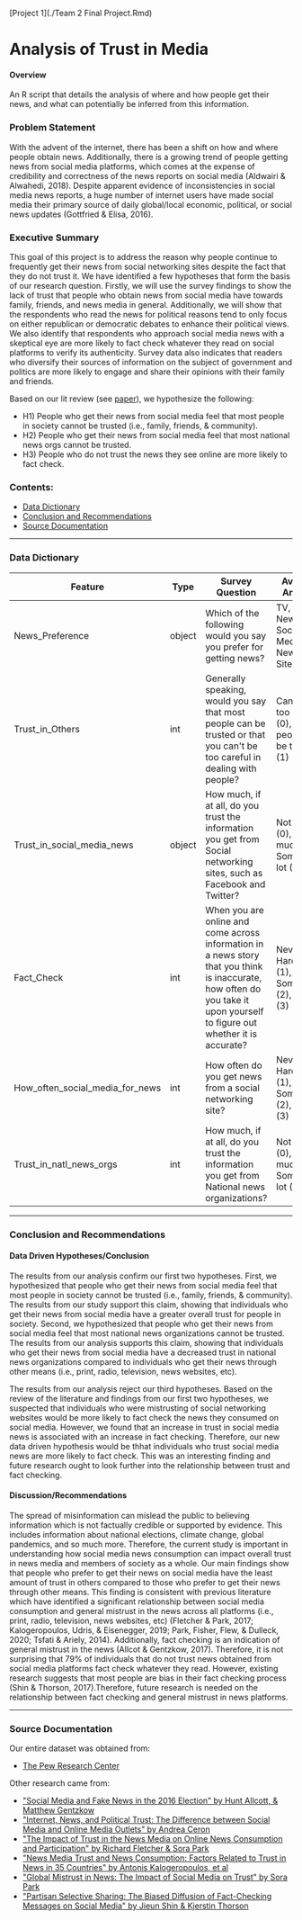 [Project 1](./Team 2 Final Project.Rmd)

#  Analysis of Trust in Media


#### Overview

An R script that details the analysis of where and how people get their news, and what can potentially be inferred from this information.

### Problem Statement


With the advent of the internet, there has been a shift on how and where people obtain news. Additionally, there is a growing trend of people getting news from social media platforms, which comes at the expense of credibility and correctness of the news reports on social media (Aldwairi & Alwahedi, 2018). Despite apparent evidence of inconsistencies in social media news reports, a huge number of internet users have made social media their primary source of daily global/local economic, political, or social news updates (Gottfried & Elisa, 2016).



### Executive Summary

This goal of this project is to address the reason why people continue to frequently get their news from social networking sites despite the fact that they do not trust it. We have identified a few hypotheses that form the basis of our research question. Firstly, we will use the survey findings to show the lack of trust that people who obtain news from social media have towards family, friends, and news media in general. Additionally, we will show that the respondents who read the news for political reasons tend to only focus on either republican or democratic debates to enhance their political views. We also identify that respondents who approach social media news with a skeptical eye are more likely to fact check whatever they read on social platforms to verify its authenticity. Survey data also indicates that readers who diversify their sources of information on the subject of government and politics are more likely to engage and share their opinions with their family and friends.

Based on our lit review (see [paper](./Team-2-Final-Project.pdf)), we hypothesize the following:

- H1) People who get their news from social media feel that most people in society cannot be trusted (i.e., family, friends, & community).
- H2) People who get their news from social media feel that most national news orgs cannot be trusted.
- H3) People who do not trust the news they see online are more likely to fact check.


### Contents:
- [Data Dictionary](#Data-Dictionary)
- [Conclusion and Recommendations](#Conclusion-and-Recommendations)
- [Source Documentation](#Source-Documentation)


---

### Data Dictionary

|Feature|Type|Survey Question|Available Answers
|---|---|---|---|
|News_Preference|object|Which of the following would you say you prefer for getting news?|TV, Radio, Newspaper, Social Media, News Site/App|
|Trust_in_Others|int|Generally speaking, would you say that most people can be trusted or that you can't be too careful in dealing with people?|Can't be too careful (0), Most people can be trusted (1)|
|Trust_in_social_media_news|object|How much, if at all, do you trust the information you get from Social networking sites, such as Facebook and Twitter?|Not at all (0), Not too much (1), Some (2), A lot (3)|
|Fact_Check|int|When you are online and come across information in a news story that you think is inaccurate, how often do you take it upon yourself to figure out whether it is accurate?|Never (0), Hardly ever (1), Sometimes (2), Often (3)|
|How_often_social_media_for_news|int|How often do you get news from a social networking site?|Never (0), Hardly ever (1), Sometimes (2), Often (3)|
|Trust_in_natl_news_orgs|int|How much, if at all, do you trust the information you get from National news organizations?|Not at all (0), Not too much (1), Some (2), A lot (3)|



---


### Conclusion and Recommendations

#### Data Driven Hypotheses/Conclusion

The results from our analysis confirm our first two hypotheses. First, we hypothesized that people who get their news from social media feel that most people in society cannot be trusted (i.e., family, friends, & community). The results from our study support this claim, showing that individuals who get their news from social media have a greater overall trust for people in society. Second, we hypothesized that people who get their news from social media feel that most national news organizations cannot be trusted. The results from our analysis supports this claim, showing that individuals who get their news from social media have a decreased trust in national news organizations compared to individuals who get their news through other means (i.e., print, radio, television, news websites, etc).

The results from our analysis reject our third hypotheses. Based on the review of the literature and findings from our first two hypotheses, we suspected that individuals who were mistrusting of social networking websites would be more likely to fact check the news they consumed on social media. However, we found that an increase in trust in social media news is associated with an increase in fact checking. Therefore, our new data driven hypothesis would be thhat individuals who trust social media news are more likely to fact check. This was an interesting finding and future research ought to look further into the relationship between trust and fact checking.


#### Discussion/Recommendations

The spread of misinformation can mislead the public to believing information which is not factually credible or supported by evidence. This includes information about national elections, climate change, global pandemics, and so much more. Therefore, the current study is important in understanding how social media news consumption can impact overall trust in news media and members of society as a whole. Our main findings show that people who prefer to get their news on social media have the least amount of trust in others compared to those who prefer to get their news through other means. This finding is consistent with previous literature which have identified a significant relationship between social media consumption and general mistrust in the news across all platforms (i.e., print, radio, television, news websites, etc) (Fletcher & Park, 2017; Kalogeropoulos, Udris, & Eisenegger, 2019; Park, Fisher, Flew, & Dulleck, 2020; Tsfati & Ariely, 2014). Additionally, fact checking is an indication of general mistrust in the news (Allcot & Gentzkow, 2017). Therefore, it is not surprising that 79% of individuals that do not trust news obtained from social media platforms fact check whatever they read. However, existing research suggests that most people are bias in their fact checking process (Shin & Thorson, 2017).Therefore, future research is needed on the relationship between fact checking and general mistrust in news platforms.



---

### Source Documentation
Our entire dataset was obtained from:
- [The Pew Research Center](https://www.pewresearch.org/journalism/2016/05/26/news-use-across-social-media-platforms-2016/)

Other research came from:
- ["Social Media and Fake News in the 2016 Election" by Hunt Allcott, & Matthew Gentzkow](https://www.aeaweb.org/articles?id=10.1257/jep.31.2.211)
- ["Internet, News, and Political Trust: The Difference between Social Media and Online Media Outlets" by Andrea Ceron](https://academic.oup.com/jcmc/article/20/5/487/4067572)
- ["The Impact of Trust in the News Media on Online News Consumption and Participation" by Richard Fletcher & Sora Park](https://www.tandfonline.com/doi/abs/10.1080/21670811.2017.1279979)
- ["News Media Trust and News Consumption: Factors Related to Trust in News in 35 Countries" by Antonis Kalogeropoulos, et al](https://ijoc.org/index.php/ijoc/article/view/10141)
- ["Global Mistrust in News: The Impact of Social Media on Trust" by Sora Park](https://www.tandfonline.com/doi/abs/10.1080/14241277.2020.1799794)
- ["Partisan Selective Sharing: The Biased Diffusion of Fact-Checking Messages on Social Media" by Jieun Shin & Kjerstin Thorson](https://onlinelibrary.wiley.com/doi/abs/10.1111/jcom.12284)
